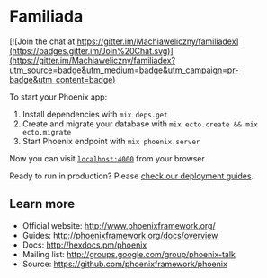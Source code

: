 # Familiada

[![Join the chat at https://gitter.im/Machiaweliczny/familiadex](https://badges.gitter.im/Join%20Chat.svg)](https://gitter.im/Machiaweliczny/familiadex?utm_source=badge&utm_medium=badge&utm_campaign=pr-badge&utm_content=badge)

To start your Phoenix app:

  1. Install dependencies with `mix deps.get`
  2. Create and migrate your database with `mix ecto.create && mix ecto.migrate`
  3. Start Phoenix endpoint with `mix phoenix.server`

Now you can visit [`localhost:4000`](http://localhost:4000) from your browser.

Ready to run in production? Please [check our deployment guides](http://www.phoenixframework.org/docs/deployment).

## Learn more

  * Official website: http://www.phoenixframework.org/
  * Guides: http://phoenixframework.org/docs/overview
  * Docs: http://hexdocs.pm/phoenix
  * Mailing list: http://groups.google.com/group/phoenix-talk
  * Source: https://github.com/phoenixframework/phoenix
